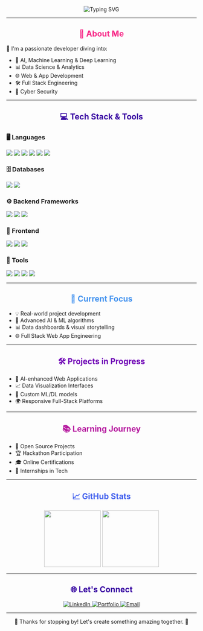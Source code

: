 <p align="center">
  <img src="https://readme-typing-svg.herokuapp.com?font=Fira+Code&size=26&pause=1000&color=F72585&center=true&width=1000&lines=Hey+There!+I'm+Harshitha+👋;AI+%7C+ML+%7C+DL+%7C+Full+Stack+Dev+%7C+Cyber+Security+💻;Exploring+Tech+and+Innovation+🚀" alt="Typing SVG" />
</p>

---

<h2 align="center" style="color:#f72585;">🌟 About Me</h2>

💫 I'm a passionate developer diving into:
- 🤖 AI, Machine Learning & Deep Learning  
- 📊 Data Science & Analytics  
- 🌐 Web & App Development  
- 🛠 Full Stack Engineering  
- 🔐 Cyber Security  

---

<h2 align="center" style="color:#3A0CA3;">💻 Tech Stack & Tools</h2>

### 🖥️ Languages  
<p>
  <img src="https://img.shields.io/badge/Python-3776AB?style=for-the-badge&logo=python&logoColor=white&labelColor=white&logoWidth=20" />
  <img src="https://img.shields.io/badge/C-00599C?style=for-the-badge&logo=c&logoColor=white&labelColor=white" />
  <img src="https://img.shields.io/badge/Java-007396?style=for-the-badge&logo=java&logoColor=white" />
  <img src="https://img.shields.io/badge/HTML-E34F26?style=for-the-badge&logo=html5&logoColor=white" />
  <img src="https://img.shields.io/badge/CSS-1572B6?style=for-the-badge&logo=css3&logoColor=white" />
  <img src="https://img.shields.io/badge/JavaScript-F7DF1E?style=for-the-badge&logo=javascript&logoColor=black" />
</p>

### 🗄️ Databases  
<p>
  <img src="https://img.shields.io/badge/MySQL-4479A1?style=for-the-badge&logo=mysql&logoColor=white" />
  <img src="https://img.shields.io/badge/MongoDB-47A248?style=for-the-badge&logo=mongodb&logoColor=white" />
</p>

### ⚙️ Backend Frameworks  
<p>
  <img src="https://img.shields.io/badge/Flask-000000?style=for-the-badge&logo=flask" />
  <img src="https://img.shields.io/badge/Spring_Boot-6DB33F?style=for-the-badge&logo=spring-boot&logoColor=white" />
  <img src="https://img.shields.io/badge/Node.js-339933?style=for-the-badge&logo=node.js&logoColor=white" />
</p>

### 🎨 Frontend  
<p>
  <img src="https://img.shields.io/badge/React-61DAFB?style=for-the-badge&logo=react&logoColor=black" />
  <img src="https://img.shields.io/badge/HTML5-E34F26?style=for-the-badge&logo=html5&logoColor=white" />
  <img src="https://img.shields.io/badge/CSS3-1572B6?style=for-the-badge&logo=css3&logoColor=white" />
</p>

### 🧰 Tools  
<p>
  <img src="https://img.shields.io/badge/Git-F05032?style=for-the-badge&logo=git&logoColor=white" />
  <img src="https://img.shields.io/badge/GitHub-181717?style=for-the-badge&logo=github" />
  <img src="https://img.shields.io/badge/VS%20Code-007ACC?style=for-the-badge&logo=visual-studio-code&logoColor=white" />
  <img src="https://img.shields.io/badge/Vercel-000000?style=for-the-badge&logo=vercel" />
</p>

---

<h2 align="center" style="color:#4895ef;">🚀 Current Focus</h2>

- 💡 Real-world project development  
- 🤖 Advanced AI & ML algorithms  
- 📊 Data dashboards & visual storytelling  
- 🌐 Full Stack Web App Engineering  

---

<h2 align="center" style="color:#7209b7;">🛠️ Projects in Progress</h2>

- 🤖 AI-enhanced Web Applications  
- 📈 Data Visualization Interfaces  
- 🧠 Custom ML/DL models  
- 🌍 Responsive Full-Stack Platforms  

---

<h2 align="center" style="color:#b5179e;">📚 Learning Journey</h2>

- 🤝 Open Source Projects  
- 🏆 Hackathon Participation  
- 🎓 Online Certifications  
- 💼 Internships in Tech  

---

<h2 align="center" style="color:#4361ee;">📈 GitHub Stats</h2>

<p align="center">
  <img src="https://github-readme-stats.vercel.app/api?username=HarshithaSudhakar&show_icons=true&theme=tokyonight" height="150" />
  <img src="https://github-readme-stats.vercel.app/api/top-langs/?username=HarshithaSudhakar&layout=compact&theme=tokyonight" height="150" />
</p>

---

<h2 align="center" style="color:#3a0ca3;">🌐 Let's Connect</h2>

<p align="center">
  <a href="https://www.linkedin.com/in/harshitha-sudhakar-a1b47b373/" target="_blank">
    <img alt="LinkedIn" src="https://img.shields.io/badge/LinkedIn-%230077B5.svg?style=for-the-badge&logo=linkedin&logoColor=white" />
  </a>
  <a href="https://my-portfolio-six-eta-68.vercel.app/" target="_blank">
    <img alt="Portfolio" src="https://img.shields.io/badge/Portfolio-black?style=for-the-badge&logo=vercel&logoColor=white" />
  </a>
  <a href="mailto:harshithasudhakar06@gmail.com">
    <img alt="Email" src="https://img.shields.io/badge/Gmail-EA4335?style=for-the-badge&logo=gmail&logoColor=white" />
  </a>
</p>

---

<p align="center">
  🌟 Thanks for stopping by! Let's create something amazing together. 🚀
</p>

